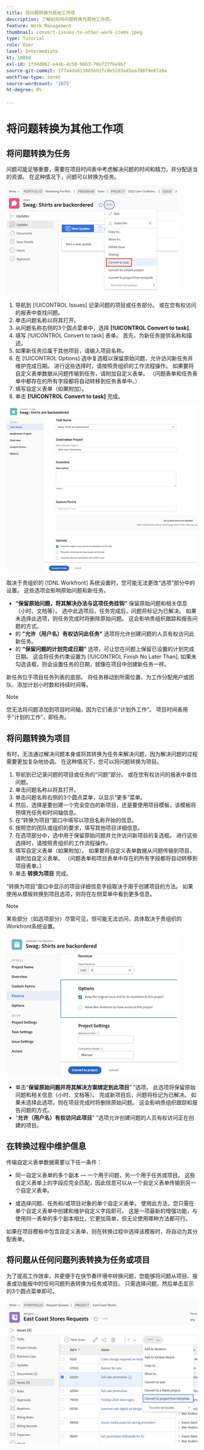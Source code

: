 ```yaml
---
title: 将问题转换为其他工作项
description: 了解如何将问题转换为其他工作项。
feature: Work Management
thumbnail: convert-issues-to-other-work-items.jpeg
type: Tutorial
role: User
level: Intermediate
kt: 10069
exl-id: 1fd4d862-e44b-4c50-9663-70e727f6e9b7
source-git-commit: 1f7a4da813805691fc0e52d3ad1ea708f9e07a9a
workflow-type: tm+mt
source-wordcount: '1075'
ht-degree: 0%

---
```


# 将问题转换为其他工作项

## 将问题转换为任务

问题可能足够重要，需要在项目时间表中考虑解决问题的时间和精力，并分配适当的资源。 在这种情况下，问题可以转换为任务。

![图像 [!UICONTROL Convert to Task] 中的问题选项 [!UICONTROL Workfront].](assets/15-convert-issue-to-task-menu-option.png)

1. 导航到 [!UICONTROL Issues] 记录问题的项目或任务部分。 或在您有权访问的报表中查找问题。
1. 单击问题名称以将其打开。
1. 从问题名称右侧的3个圆点菜单中，选择 **[!UICONTROL Convert to task]**.
1. 填写 [!UICONTROL Convert to task] 表单。 首先，为新任务提供名称和描述。
1. 如果新任务应属于其他项目，请输入项目名称。
1. 在 [!UICONTROL Options] 选中复选框以保留原始问题、允许访问新任务并维护完成日期。 进行这些选择时，请按照贵组织的工作流程操作。 如果要将自定义表单数据从问题传输到任务，请附加自定义表单。 （问题表单和任务表单中都存在的所有字段都将自动转移到任务表单中。）
1. 填写自定义表单（如果附加）。
1. 单击 **[!UICONTROL Convert to task]** 完成。

![图像 [!UICONTROL Convert to Task] 中的问题形式 [!UICONTROL Workfront].](assets/16-convert-to-task-options.png)

取决于贵组织的 [!DNL Workfront] 系统设置时，您可能无法更改“选项”部分中的设置。 这些选项会影响原始问题和新任务。

* **“保留原始问题，将其解决办法与这项任务挂钩”** 保留原始问题和相关信息（小时、文档等）。 选中此选项后，任务完成后，问题将标记为已解决。 如果未选择此选项，则任务完成时将删除原始问题。 这会影响贵组织跟踪和报告问题的方式。
* 的 **&quot;允许（用户名）有权访问此任务&quot;** 选项将允许创建问题的人员有权访问此新任务。
* 的 **“保留问题的计划完成日期”** 选项，可让您在问题上保留已设置的计划完成日期。 这会将任务约束设置为 [!UICONTROL Finish No Later Than]. 如果未勾选该框，则会设置任务的日期，就像在项目中创建新任务一样。

新任务位于项目任务列表的底部。 将任务移动到所需位置、为工作分配用户或团队、添加计划小时数和持续时间等。

>[!NOTE]
>
>您无法将问题添加到项目时间轴，因为它们表示“计划外工作”。 项目时间表用于“计划的工作”，即任务。

## 将问题转换为项目

有时，无法通过解决问题本身或将其转换为任务来解决问题，因为解决问题的过程需要更加复杂地协调。 在这种情况下，您可以将问题转换为项目。

1. 导航到已记录问题的项目或任务的“问题”部分。 或在您有权访问的报表中查找问题。
1. 单击问题名称以将其打开。
1. 单击问题名称右侧的3个圆点菜单，以显示“更多”菜单。
1. 然后，选择是要创建一个完全空白的新项目，还是要使用项目模板，该模板将预填充任务和时间轴信息。
1. 在“转换为项目”窗口中填写以项目名称开始的信息。
1. 按照您的团队或组织的要求，填写其他项目详细信息。
1. 在选项部分中，选中用于保留原始问题并允许访问新项目的复选框。 进行这些选择时，请按照贵组织的工作流程操作。
1. 填写自定义表单（如果附加）。 如果要将自定义表单数据从问题传输到项目，请附加自定义表单。 （问题表单和项目表单中存在的所有字段都将自动转移到项目表单。）
1. 单击 **转换为项目** 完成。

“转换为项目”窗口中显示的项目详细信息字段取决于用于创建项目的方法。 如果使用从模板转换到项目选项，则将在左侧菜单中看到更多信息。

>[!NOTE]
>
>某些部分（如选项部分）尽管可见，但可能无法访问，具体取决于贵组织的Workfront系统设置。

![显示转化选项的项目屏幕的图像](assets/conversion-options.png)

* 单击“**保留原始问题并将其解决方案绑定到此项目**“ ”选项。 此选项将保留原始问题和相关信息（小时、文档等）。 完成新项目后，问题将标记为已解决。 如果未选择此选项，则在项目完成时将删除原始问题。 这会影响贵组织跟踪和报告问题的方式。
* “**允许（用户名）有权访问此项目**“ ”选项允许创建问题的人员有权访问正在创建的项目。

## 在转换过程中维护信息

<!-- Need link to wf one doc article below 

To learn about what information transfers when you convert an issue to a task or project, we recommend you read through the conversion considerations in the article, Convert issues. This lists what information is kept when converting issues and what isn’t. Workfront recommends you become familiar with these considerations so you don’t lose important information when converting issues to tasks or projects.

-->

传输自定义表单数据需要以下任一条件：

* 同一自定义表单的多个副本 — 一个用于问题，另一个用于任务或项目。 这些自定义表单上的字段应完全匹配，因此信息可以从一个自定义表单传输到另一个自定义表单。

* 或选择问题、任务和/或项目对象的单个自定义表单。 使用此方法，您只需在单个自定义表单中创建和维护自定义字段即可。 这是一项最新的增强功能，与使用同一表单的多个副本相比，它更加简单，但无论使用哪种方法都可行。



<!-- Need link to wf one doc article below

Learn more in the article, Transfer custom form data to a larger work item.

-->

<!-- Pro tips graphic -->

如果在项目模板中包含自定义表单，则在转换过程中选择该模板时，将自动为其分配表单。

<!-- Learn more graphic and documentation article links 

* Convert issues
* Transfer custom form data to a larger work item
* Overview of resolving and resolvable objects
* Understanding resolving and resolvable objects
* Unlink issues from their resolvable objects

-->

## 将问题从任何问题列表转换为任务或项目

为了提高工作效率，并更便于在快节奏环境中转换问题，您能够将问题从项目、报表或功能板中的任何问题列表转换为任务或项目。 只需选择问题，然后单击显示的3个圆点菜单即可。

![显示问题转换选项的项目屏幕图像](assets/convert-from-a-list.png)

